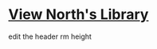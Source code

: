 # [View North's Library](https://paumnc.github.io/northslibrary.github.io/)
edit the header rm height
